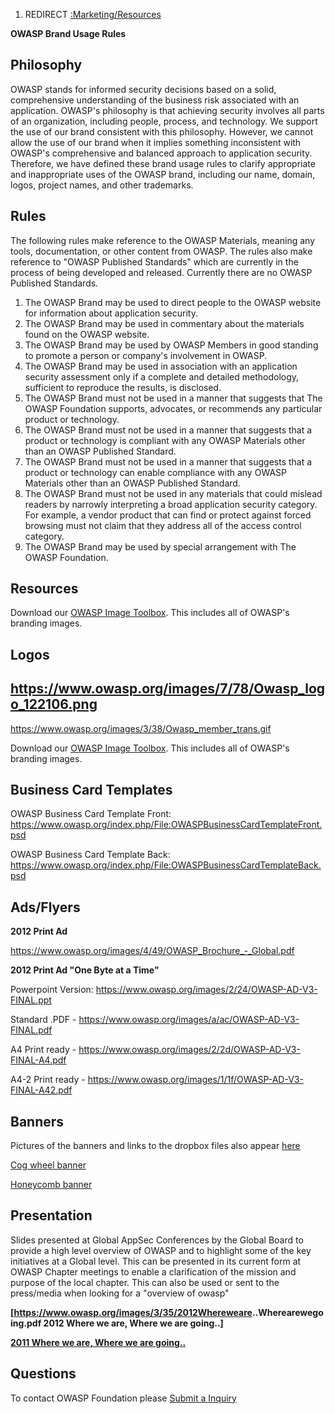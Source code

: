 1.  REDIRECT [:Marketing/Resources](:Marketing/Resources "wikilink")

**OWASP Brand Usage Rules**

## Philosophy

OWASP stands for informed security decisions based on a solid,
comprehensive understanding of the business risk associated with an
application. OWASP's philosophy is that achieving security involves all
parts of an organization, including people, process, and technology. We
support the use of our brand consistent with this philosophy. However,
we cannot allow the use of our brand when it implies something
inconsistent with OWASP's comprehensive and balanced approach to
application security. Therefore, we have defined these brand usage rules
to clarify appropriate and inappropriate uses of the OWASP brand,
including our name, domain, logos, project names, and other trademarks.

## Rules

The following rules make reference to the OWASP Materials, meaning any
tools, documentation, or other content from OWASP. The rules also make
reference to "OWASP Published Standards" which are currently in the
process of being developed and released. Currently there are no OWASP
Published Standards.

1.  The OWASP Brand may be used to direct people to the OWASP website
    for information about application security.
2.  The OWASP Brand may be used in commentary about the materials found
    on the OWASP website.
3.  The OWASP Brand may be used by OWASP Members in good standing to
    promote a person or company's involvement in OWASP.
4.  The OWASP Brand may be used in association with an application
    security assessment only if a complete and detailed methodology,
    sufficient to reproduce the results, is disclosed.
5.  The OWASP Brand must not be used in a manner that suggests that The
    OWASP Foundation supports, advocates, or recommends any particular
    product or technology.
6.  The OWASP Brand must not be used in a manner that suggests that a
    product or technology is compliant with any OWASP Materials other
    than an OWASP Published Standard.
7.  The OWASP Brand must not be used in a manner that suggests that a
    product or technology can enable compliance with any OWASP Materials
    other than an OWASP Published Standard.
8.  The OWASP Brand must not be used in any materials that could mislead
    readers by narrowly interpreting a broad application security
    category. For example, a vendor product that can find or protect
    against forced browsing must not claim that they address all of the
    access control category.
9.  The OWASP Brand may be used by special arrangement with The OWASP
    Foundation.

## Resources

Download our [OWASP Image
Toolbox](https://www.owasp.org/images/0/07/OWASP_Image_Toolbox.zip).
This includes all of OWASP's branding images.

## Logos

[<https://www.owasp.org/images/7/78/Owasp_logo_122106.png>](https://www.owasp.org)
-
[<https://www.owasp.org/images/3/38/Owasp_member_trans.gif>](https://www.owasp.org/index.php/Membership#Categories_of_Membership_.26_Supporters)

Download our [OWASP Image
Toolbox](https://www.owasp.org/images/0/07/OWASP_Image_Toolbox.zip).
This includes all of OWASP's branding images.

## Business Card Templates

OWASP Business Card Template Front:
<https://www.owasp.org/index.php/File:OWASPBusinessCardTemplateFront.psd>

OWASP Business Card Template Back:
<https://www.owasp.org/index.php/File:OWASPBusinessCardTemplateBack.psd>

## Ads/Flyers

<b>2012 Print Ad</b>

<https://www.owasp.org/images/4/49/OWASP_Brochure_-_Global.pdf>

<b>2012 Print Ad "One Byte at a Time" </b>

Powerpoint Version:
<https://www.owasp.org/images/2/24/OWASP-AD-V3-FINAL.ppt>

Standard .PDF -
<https://www.owasp.org/images/a/ac/OWASP-AD-V3-FINAL.pdf>

A4 Print ready -
<https://www.owasp.org/images/2/2d/OWASP-AD-V3-FINAL-A4.pdf>

A4-2 Print ready -
<https://www.owasp.org/images/1/1f/OWASP-AD-V3-FINAL-A42.pdf>

## Banners

Pictures of the banners and links to the dropbox files also appear
[here](https://www.owasp.org/index.php/OWASP_Merchandise#Banners)

[Cog wheel
banner](http://dl.dropbox.com/u/38979962/owasp_gear_335x83_300dpi.pdf)

[Honeycomb
banner](http://dl.dropbox.com/u/38979962/OWASP_Banner_300dpi.pdf/OWASP_Banner_300dpi.pdf)

## Presentation

Slides presented at Global AppSec Conferences by the Global Board to
provide a high level overview of OWASP and to highlight some of the key
initiatives at a Global level. This can be presented in its current form
at OWASP Chapter meetings to enable a clarification of the mission and
purpose of the local chapter. This can also be used or sent to the
press/media when looking for a "overview of owasp"

<b>\[<https://www.owasp.org/images/3/35/2012Whereweare>..Wherearewegoing.pdf
2012 Where we are, Where we are going..\]</b>

<b>[2011 Where we are, Where we are
going..](https://www.owasp.org/images/8/83/FINAL-OWASP_Global_Board_Update_AppSecUS11.ppt.pdf)</b>

## Questions

To contact OWASP Foundation please [Submit a
Inquiry](http://sl.owasp.org.contactus)